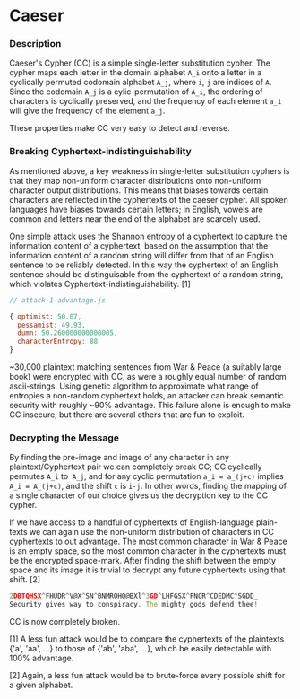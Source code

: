
Caeser
=================================================================

### Description

Caeser's Cypher (CC) is a simple single-letter substitution cypher. The cypher maps each letter in the domain alphabet `A_i`
onto a letter in a cyclically permuted codomain alphabet `A_j`, where `i`, `j` are indices of `A`. Since the codomain `A_j` is a
cylic-permutation of `A_i`, the ordering of characters is cyclically preserved, and the frequency of each element `a_i`  will give
the frequency of the element `a_j`.

These properties make CC very easy to detect and reverse.

### Breaking Cyphertext-indistinguishability

As mentioned above, a key weakness in single-letter substitution cyphers is that they map non-uniform character distributions
onto non-uniform character output distributions. This means that biases towards certain characters are reflected in the
cyphertexts of the caeser cypher. All spoken languages have biases towards certain letters; in English, vowels are common and
letters near the end of the alphabet are scarcely used.

One simple attack uses the Shannon entropy of a cyphertext to capture the information content of a cyphertext, based on the
assumption that the information content of a random string will differ from that of an English sentence to be reliably detected.
In this way the cyphertext of an English sentence should be distinguisable from the cyphertext of a random string, which
violates Cyphertext-indistinguishability. [1]

```js
// attack-1-advantage.js

{ optimist: 50.07,
  pessamist: 49.93,
  dumn: 50.260000000000005,
  characterEntropy: 88
}
```

~30,000 plaintext matching sentences from War & Peace (a suitably large book) were encrypted with CC, as were a
roughly equal number of random ascii-strings. Using genetic algorithm to approximate what range of entropies a non-random
cyphertext holds, an attacker can break semantic security with roughly ~90% advantage. This failure alone is enough to make CC
insecure, but there are several others that are fun to exploit.

### Decrypting the Message

By finding the pre-image and image of any character in any plaintext/Cyphertext pair we can completely break CC; CC cyclically
permutes `A_i` to` A_j`, and for any cyclic permutation `a_i = a_(j+c)` implies `A_i = A_(j+c)`, and the shift `c` is `i-j`.
In other words, finding the mapping of a single character of our choice gives us the decryption key to the CC cypher.

If we have access to a handful of cyphertexts of English-language plain-texts we can again use the non-uniform distribution
of characters in CC cyphertexts to out advantage. The most common character in War & Peace is an empty space, so the most common
character in the cyphertexts must be the encrypted space-mark. After finding the shift between the empty space and its image it is
trivial to decrypt any future cyphertexts using that shift. [2]

```js
2DBTQHSX^FHUDR^V@X^SN^BNMROHQ@BXl^3GD^LHFGSX^FNCR^CDEDMC^SGDD_
Security gives way to conspiracy. The mighty gods defend thee!
```

CC is now completely broken.

[1] A less fun attack would be to compare the cyphertexts of the plaintexts {'a', 'aa', ...} to
those of {'ab', 'aba', ...}, which be easily detectable with 100% advantage.

[2] Again, a less fun attack would be to brute-force every possible shift for a given alphabet.